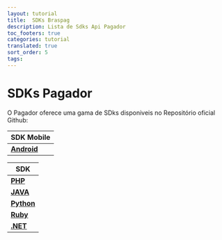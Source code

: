 ```yaml
---
layout: tutorial
title:  SDKs Braspag
description: Lista de Sdks Api Pagador
toc_footers: true
categories: tutorial
translated: true
sort_order: 5
tags:
---
```


# SDKs Pagador

O Pagador oferece uma gama de SDks disponiveis no Repositório oficial Github:

|SDK Mobile                                                        |
|------------------------------------------------------------------|
|[**Android**](ttps://github.com/Braspag/BraspagApiAndroidSdk)     |

|SDK                                                               |
|------------------------------------------------------------------|
|[**PHP**](https://github.com/Braspag/BraspagApiPhpSdk)            |
|[**JAVA**](https://github.com/Braspag/BraspagApiJavaSdk)          |
|[**Python**](https://github.com/DeveloperCielo/API-3.0-Python)    |
|[**Ruby**](https://github.com/Braspag/BraspagApiRubySdk)          |
|[**.NET**](https://github.com/Braspag/BraspagApiDotNetSdk)        |
